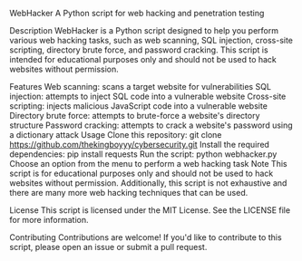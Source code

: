 WebHacker
A Python script for web hacking and penetration testing

Description
WebHacker is a Python script designed to help you perform various web hacking tasks, such as web scanning, SQL injection, cross-site scripting, directory brute force, and password cracking. This script is intended for educational purposes only and should not be used to hack websites without permission.

Features
Web scanning: scans a target website for vulnerabilities
SQL injection: attempts to inject SQL code into a vulnerable website
Cross-site scripting: injects malicious JavaScript code into a vulnerable website
Directory brute force: attempts to brute-force a website's directory structure
Password cracking: attempts to crack a website's password using a dictionary attack
Usage
Clone this repository: git clone https://github.com/thekingboyyy/cybersecurity.git
Install the required dependencies: pip install requests
Run the script: python webhacker.py
Choose an option from the menu to perform a web hacking task
Note
This script is for educational purposes only and should not be used to hack websites without permission. Additionally, this script is not exhaustive and there are many more web hacking techniques that can be used.

License
This script is licensed under the MIT License. See the LICENSE file for more information.

Contributing
Contributions are welcome! If you'd like to contribute to this script, please open an issue or submit a pull request.
